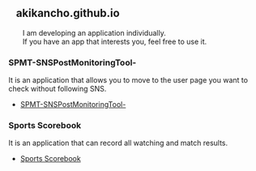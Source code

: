 ## &nbsp;&nbsp;&nbsp;akikancho.github.io

&ensp;&ensp;&ensp;&ensp;I am developing an application individually.  
&ensp;&ensp;&ensp;&ensp;If you have an app that interests you, feel free to use it.

### SPMT-SNSPostMonitoringTool-

It is an application that allows you to move to the user page you want to check without following SNS.

*   [SPMT-SNSPostMonitoringTool-](https://itunes.apple.com/jp/app/id1582735087?mt=8)

### Sports Scorebook

It is an application that can record all watching and match results.

*   [Sports Scorebook](https://itunes.apple.com/jp/app/id1606615459?mt=8)
